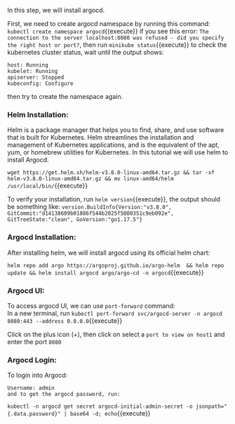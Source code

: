 In this step, we will install argocd.   

First, we need to create argocd namespace by running this command:   
`kubectl create namespace argocd`{{execute}}
if you see this error:
`The connection to the server localhost:8080 was refused - did you specify the right host or port?`, then run `minikube status`{{execute}} to check the kubernetes cluster status, wait until the output shows: 
```
host: Running
kubelet: Running
apiserver: Stopped
kubeconfig: Configure
```
then try to create the namespace again. 

### Helm Installation: 
Helm is a package manager that helps you to find, share, and use software that is built for Kubernetes. Helm streamlines the installation and management of Kubernetes applications, and is the equivalent of the apt, yum, or homebrew utilities for Kubernetes. In this tutorial we will use helm to install Argocd.

 `wget https://get.helm.sh/helm-v3.8.0-linux-amd64.tar.gz && tar -xf helm-v3.8.0-linux-amd64.tar.gz && mv linux-amd64/helm /usr/local/bin/`{{execute}} 

To verify your installation, run `helm version`{{execute}}, the output should be something like: ```version.BuildInfo{Version:"v3.8.0", GitCommit:"d14138609b01886f544b2025f5000351c9eb092e", GitTreeState:"clean", GoVersion:"go1.17.5"}``` 
### Argocd Installation:
After installing helm, we will install argocd using its official helm chart:

`helm repo add argo https://argoproj.github.io/argo-helm  && helm repo update && helm install argocd argo/argo-cd -n argocd`{{execute}}

### Argocd UI:
To access argocd UI, we can use `port-forward` command:   
In a new terminal, run `kubectl port-forward svc/argocd-server -n argocd 8080:443 --address 0.0.0.0`{{execute}}
   
Click on the plus icon (+), then click on select a `port to view on host1` and enter the port `8080`

### Argocd Login:
To login into Argocd: 
```
Username: admin
and to get the argocd password, run:
```
`kubectl -n argocd get secret argocd-initial-admin-secret -o jsonpath="{.data.password}" | base64 -d; echo`{{execute}}



